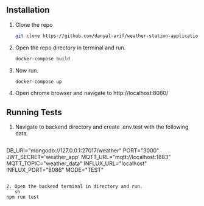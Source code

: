 ## Installation

1. Clone the repo
   ```sh
   git clone https://github.com/danyal-arif/weather-station-application.git
   ```
2. Open the repo directory in terminal and run. 
   ```sh
   docker-compose build
   ```
3. Now run. 
   ```sh
   docker-compose up
   ```
4. Open chrome browser and navigate to http://localhost:8080/<br>

## Running Tests

1. Navigate to backend directory and create .env.test with the following data.<br>

   ```shell
  DB_URI="mongodb://127.0.0.1:27017/weather"
  PORT="3000"
  JWT_SECRET='weather_app'
  MQTT_URL="mqtt://localhost:1883"
  MQTT_TOPIC="weather_data"
  INFLUX_URL="localhost"
  INFLUX_PORT="8086"
  MODE="TEST"
   ```

2. Open the backend terminal in directory and run.
   ```sh
   npm run test
   ```
